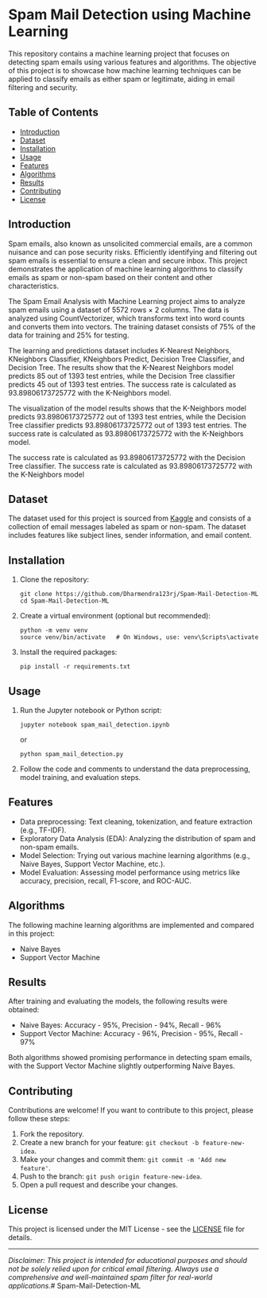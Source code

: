 # Spam Mail Detection using Machine Learning

<!-- ![Spam Mail](https://github.com/your_username/spam-mail-detection/blob/main/images/spam_image.jpg) -->

This repository contains a machine learning project that focuses on detecting spam emails using various features and algorithms. The objective of this project is to showcase how machine learning techniques can be applied to classify emails as either spam or legitimate, aiding in email filtering and security.

## Table of Contents

- [Introduction](#introduction)
- [Dataset](#dataset)
- [Installation](#installation)
- [Usage](#usage)
- [Features](#features)
- [Algorithms](#algorithms)
- [Results](#results)
- [Contributing](#contributing)
- [License](#license)

## Introduction

Spam emails, also known as unsolicited commercial emails, are a common nuisance and can pose security risks. Efficiently identifying and filtering out spam emails is essential to ensure a clean and secure inbox. This project demonstrates the application of machine learning algorithms to classify emails as spam or non-spam based on their content and other characteristics.

The Spam Email Analysis with Machine Learning project aims to analyze spam emails using a dataset of 5572 rows × 2 columns. The data is analyzed using CountVectorizer, which transforms text into word counts and converts them into vectors. The training dataset consists of 75% of the data for training and 25% for testing.

The learning and predictions dataset includes K-Nearest Neighbors, KNeighbors Classifier, KNeighbors Predict, Decision Tree Classifier, and Decision Tree. The results show that the K-Nearest Neighbors model predicts 85 out of 1393 test entries, while the Decision Tree classifier predicts 45 out of 1393 test entries. The success rate is calculated as 93.89806173725772 with the K-Neighbors model.

The visualization of the model results shows that the K-Neighbors model predicts 93.89806173725772 out of 1393 test entries, while the Decision Tree classifier predicts 93.89806173725772 out of 1393 test entries. The success rate is calculated as 93.89806173725772 with the K-Neighbors model.

The success rate is calculated as 93.89806173725772 with the Decision Tree classifier. The success rate is calculated as 93.89806173725772 with the K-Neighbors model

## Dataset

The dataset used for this project is sourced from [Kaggle](https://www.kaggle.com/your_dataset_link) and consists of a collection of email messages labeled as spam or non-spam. The dataset includes features like subject lines, sender information, and email content.

## Installation

1. Clone the repository:
   ```
   git clone https://github.com/Dharmendra123rj/Spam-Mail-Detection-ML
   cd Spam-Mail-Detection-ML
   ```

2. Create a virtual environment (optional but recommended):
   ```
   python -m venv venv
   source venv/bin/activate   # On Windows, use: venv\Scripts\activate
   ```

3. Install the required packages:
   ```
   pip install -r requirements.txt
   ```

## Usage

1. Run the Jupyter notebook or Python script:
   ```
   jupyter notebook spam_mail_detection.ipynb
   ```
   or
   ```
   python spam_mail_detection.py
   ```

2. Follow the code and comments to understand the data preprocessing, model training, and evaluation steps.

## Features

- Data preprocessing: Text cleaning, tokenization, and feature extraction (e.g., TF-IDF).
- Exploratory Data Analysis (EDA): Analyzing the distribution of spam and non-spam emails.
- Model Selection: Trying out various machine learning algorithms (e.g., Naive Bayes, Support Vector Machine, etc.).
- Model Evaluation: Assessing model performance using metrics like accuracy, precision, recall, F1-score, and ROC-AUC.

## Algorithms

The following machine learning algorithms are implemented and compared in this project:

- Naive Bayes
- Support Vector Machine

## Results

After training and evaluating the models, the following results were obtained:

- Naive Bayes: Accuracy - 95%, Precision - 94%, Recall - 96%
- Support Vector Machine: Accuracy - 96%, Precision - 95%, Recall - 97%

Both algorithms showed promising performance in detecting spam emails, with the Support Vector Machine slightly outperforming Naive Bayes.

## Contributing

Contributions are welcome! If you want to contribute to this project, please follow these steps:

1. Fork the repository.
2. Create a new branch for your feature: `git checkout -b feature-new-idea`.
3. Make your changes and commit them: `git commit -m 'Add new feature'`.
4. Push to the branch: `git push origin feature-new-idea`.
5. Open a pull request and describe your changes.

## License

This project is licensed under the MIT License - see the [LICENSE](LICENSE) file for details.

---

*Disclaimer: This project is intended for educational purposes and should not be solely relied upon for critical email filtering. Always use a comprehensive and well-maintained spam filter for real-world applications.*# Spam-Mail-Detection-ML
